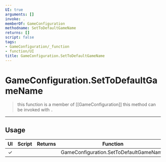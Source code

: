 ```yaml
---
UI: true
arguments: []
invoke: .
memberOf: GameConfiguration
methodname: SetToDefaultGameName
returns: []
script: false
tags:
- GameConfiguration/_function
- function/UI
title: GameConfiguration.SetToDefaultGameName
---
```

# GameConfiguration.SetToDefaultGameName
> this function is a member of [[GameConfiguration]]
> this method can be invoked with `.`
-----
## Usage
|  UI | Script | Returns | Function | Arguments |
|:---:|:------:|-------:|:--------:|:---------|
|✓| ||GameConfiguration.SetToDefaultGameName||

